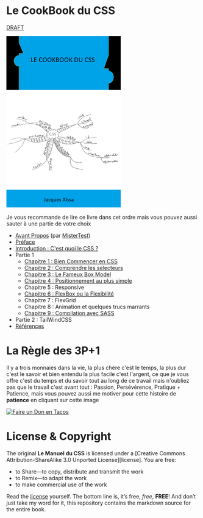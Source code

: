 # Le CookBook du CSS

[DRAFT](https://docs.google.com/document/d/1E2N9YmWtJWmWixJDxr-IZCypce7EZXJ62ygJ7B5jdLI/edit?usp=sharing)

<img src="images/cover-css-cookbook-600x900.png" width="300">

Je vous recommande de lire ce livre dans cet ordre mais vous pouvez aussi sauter à une partie de votre choix

* [Avant Propos](https://github.com/nazimboudeffa/handbook-css/blob/main/forword.md) (par [MisterTest](https://github.com/mistertest))
* [Préface](https://github.com/nazimboudeffa/handbook-css/blob/main/preface.md)
* [Introduction : C'est quoi le CSS ?](https://github.com/nazimboudeffa/handbook-css/blob/main/intro.md)
* Partie 1
  * [Chapitre 1 : Bien Commencer en CSS](https://github.com/nazimboudeffa/handbook-css/blob/main/p1-chap1.md)
  * [Chapitre 2 : Comprendre les selecteurs](https://github.com/nazimboudeffa/handbook-css/blob/main/p1-chap2.md)
  * [Chapitre 3 : Le Fameux Box Model](https://github.com/nazimboudeffa/handbook-css/blob/main/boxmodel.md)
  * [Chapitre 4 : Positionnement au plus simple](https://github.com/nazimboudeffa/handbook-css/blob/main/position.md)
  * Chapitre 5 : Responsive 
  * [Chapitre 6 : FlexBox ou la Flexibilité](https://github.com/nazimboudeffa/handbook-css/blob/main/flex.md)
  * Chapitre 7 : FlexGrid
  * Chapitre 8 : Animation et quelques trucs marrants
  * [Chapitre 9 : Compilation avec SASS](https://github.com/nazimboudeffa/handbook-css/blob/main/sass.md)
* Partie 2 : TailWindCSS
* [Références](https://github.com/nazimboudeffa/handbook-css/blob/main/references.md)

# La Règle des 3P+1

Il y a trois monnaies dans la vie, la plus chère c'est le temps, la plus dur c'est le savoir et bien entendu la plus facile c'est l'argent, ce que je vous offre c'est du temps et du savoir tout au long de ce travail mais n'oubliez pas que le travail c'est avant tout : Passion, Persévérence, Pratique + Patience, mais vous pouvez aussi me motiver pour cette histoire de **patience** en cliquant sur cette image 

[![Faire un Don en Tacos](https://i.ibb.co/M2fjngP/index.jpg)](https://fr.tipeee.com/nazimboudeffa#reward-300065)

# License & Copyright

The original **Le Manuel du CSS** is licensed under a [Creative Commons Attribution-ShareAlike 3.0 Unported License][license]. You are free:

* to Share—to copy, distribute and transmit the work
* to Remix—to adapt the work
* to make commercial use of the work

Read the [license](https://creativecommons.org/licenses/by-sa/3.0/deed.fr) yourself. The bottom line is, it’s free, *free*, **FREE**! And don’t just take my word for it, this repository contains the markdown source for the entire book.
